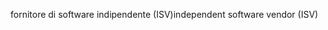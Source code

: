 <span data-ttu-id="c2c81-101">fornitore di software indipendente (ISV)</span><span class="sxs-lookup"><span data-stu-id="c2c81-101">independent software vendor (ISV)</span></span>